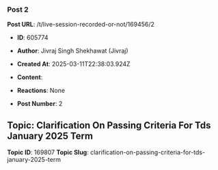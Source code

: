 ### Post 2
**Post URL**: /t/live-session-recorded-or-not/169456/2
- **ID**: 605774
- **Author**: Jivraj Singh Shekhawat (Jivraj)
- **Created At**: 2025-03-11T22:38:03.924Z
- **Content**:  
  
- **Reactions**: None
- **Post Number**: 2

## Topic: Clarification On Passing Criteria For Tds January 2025 Term
**Topic ID**: 169807
**Topic Slug**: clarification-on-passing-criteria-for-tds-january-2025-term

